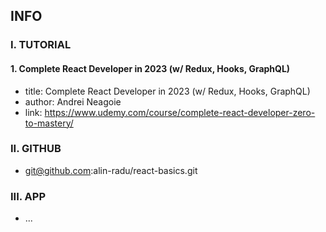 ## INFO

### I. TUTORIAL

#### 1. Complete React Developer in 2023 (w/ Redux, Hooks, GraphQL)

- title: Complete React Developer in 2023 (w/ Redux, Hooks, GraphQL)
- author: Andrei Neagoie
- link: https://www.udemy.com/course/complete-react-developer-zero-to-mastery/

### II. GITHUB

- git@github.com:alin-radu/react-basics.git

### III. APP

- ...

